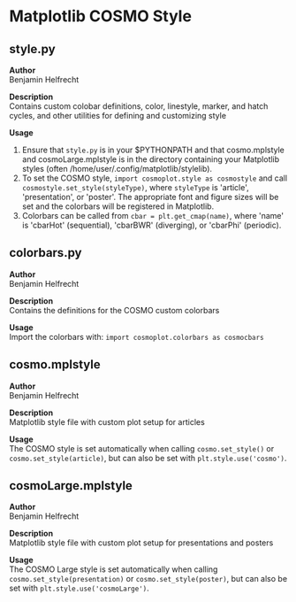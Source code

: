 Matplotlib COSMO Style
======================

style.py
--------
**Author**  
Benjamin Helfrecht

**Description**  
Contains custom colobar definitions,
color, linestyle, marker, and hatch cycles,
and other utilities for defining and customizing style

**Usage**  
1.  Ensure that `style.py` is in your $PYTHONPATH
    and that cosmo.mplstyle and cosmoLarge.mplstyle
    is in the directory containing
    your Matplotlib styles (often /home/user/.config/matplotlib/stylelib).
2.  To set the COSMO style, `import cosmoplot.style as cosmostyle`
    and call `cosmostyle.set_style(styleType)`, where `styleType`
    is 'article', 'presentation', or 'poster'.
    The appropriate font and figure sizes will be set
    and the colorbars will be registered in Matplotlib.
3.  Colorbars can be called from `cbar = plt.get_cmap(name)`,
    where 'name' is 'cbarHot' (sequential), 'cbarBWR' (diverging),
    or 'cbarPhi' (periodic).

colorbars.py
------------
**Author**  
Benjamin Helfrecht

**Description**  
Contains the definitions for the COSMO
custom colorbars

**Usage**  
Import the colorbars with:
`import cosmoplot.colorbars as cosmocbars`

cosmo.mplstyle
--------------
**Author**  
Benjamin Helfrecht

**Description**  
Matplotlib style file with custom plot setup
for articles

**Usage**  
The COSMO style is set automatically when calling 
`cosmo.set_style()` or `cosmo.set_style(article)`,
but can also be set with `plt.style.use('cosmo')`.

cosmoLarge.mplstyle
-------------------
**Author**  
Benjamin Helfrecht

**Description**  
Matplotlib style file with custom plot setup
for presentations and posters

**Usage**  
The COSMO Large style is set automatically when calling 
`cosmo.set_style(presentation)` or `cosmo.set_style(poster)`,
but can also be set with `plt.style.use('cosmoLarge')`.

